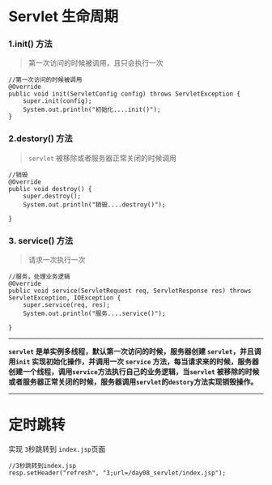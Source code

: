 # Servlet 生命周期

### 1.init() 方法

> 第一次访问的时候被调用，且只会执行一次

```
//第一次访问的时候被调用
@Override
public void init(ServletConfig config) throws ServletException {
    super.init(config);
    System.out.println("初始化....init()");
}
```


### 2.destory() 方法

> `servlet` 被移除或者服务器正常关闭的时候调用


```
//销毁
@Override
public void destroy() {
    super.destroy();
    System.out.println("销毁....destroy()");

}
```



### 3. service() 方法

> 请求一次执行一次

```
//服务，处理业务逻辑
@Override
public void service(ServletRequest req, ServletResponse res) throws ServletException, IOException {
    super.service(req, res);
    System.out.println("服务....service()");

}
```


---


**`servlet` 是单实例多线程，默认第一次访问的时候，服务器创建 `servlet`，并且调用`init` 实现初始化操作，并调用一次 `service` 方法，每当请求来的时候，服务器创建一个线程，调用`service`方法执行自己的业务逻辑，当`servlet` 被移除的时候或者服务器正常关闭的时候，服务器调用`servlet`的`destory`方法实现销毁操作。**




-----

# 定时跳转

实现 `3`秒跳转到 `index.jsp`页面

```
//3秒跳转到index.jsp
resp.setHeader("refresh", "3;url=/day08_servlet/index.jsp");
```















